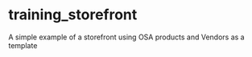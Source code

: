 # training_storefront
A simple example of a storefront using OSA products and Vendors as a template
